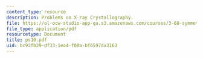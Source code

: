 ```yaml
---
content_type: resource
description: Problems on X-ray Crystallography.
file: https://ol-ocw-studio-app-qa.s3.amazonaws.com/courses/3-60-symmetry-structure-and-tensor-properties-of-materials-fall-2005/bc93fb29df331ea4f00abf6597da3163_ps10.pdf
file_type: application/pdf
resourcetype: Document
title: ps10.pdf
uid: bc93fb29-df33-1ea4-f00a-bf6597da3163
---
```

